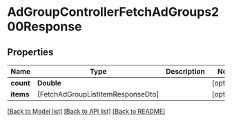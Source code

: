 # AdGroupControllerFetchAdGroups200Response

## Properties
Name | Type | Description | Notes
------------ | ------------- | ------------- | -------------
**count** | **Double** |  | [optional] 
**items** | [FetchAdGroupListItemResponseDto] |  | [optional] 

[[Back to Model list]](../README.md#documentation-for-models) [[Back to API list]](../README.md#documentation-for-api-endpoints) [[Back to README]](../README.md)


